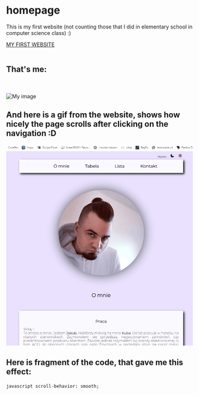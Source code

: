 # homepage
This is my first website (not counting those that I did in elementary school in computer science class) :)

[MY FIRST WEBSITE](https://jacob-isaac.github.io/homepage/)<br><br>
## That's me: 
<br><br>![My image](https://i.imgur.com/JZDQamA.jpg)

## And here is a gif from the website, shows how nicely the page scrolls after clicking on the navigation :D <br>

![My gif](https://github.com/Jacob-Isaac/homepage/blob/main/Animation.gif)<br>

## Here is fragment of the code, that gave me this effect: <br>

```javascript scroll-behavior: smooth;```
